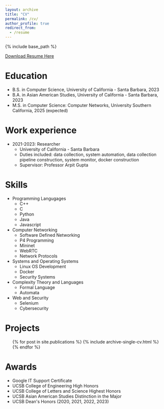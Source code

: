 ```yaml
---
layout: archive
title: "CV"
permalink: /cv/
author_profile: true
redirect_from:
  - /resume
---
```


{% include base_path %}

[Download Resume Here](https://samliangsk.github.io/files/QishenL_resume_new.pdf)


Education
======
* B.S. in Computer Science, University of California - Santa Barbara, 2023
* B.A. in Asian American Studies, University of California - Santa Barbara, 2023
* M.S. in Computer Science: Computer Networks, University Southern California, 2025 (expected)

Work experience
======
* 2021-2023: Researcher
  * University of California - Santa Barbara
  * Duties included: data collection, system automation, data collection pipeline construction, system monitor, docker construction
  * Supervisor: Professor Arpit Gupta
  
Skills
======
* Programming Langugages
  * C++
  * C
  * Python
  * Java
  * Javascript
* Computer Networking
  * Software Defined Networking
  * P4 Programming
  * Mininet
  * WebRTC
  * Network Protocols
* Systems and Operating Systems
  * Linux OS Development
  * Docker
  * Security Systems
* Complexity Theory and Languages
  * Formal Language
  * Automata
* Web and Security
  * Selenium
  * Cybersecurity

Projects
======
  <ul>{% for post in site.publications %}
    {% include archive-single-cv.html %}
  {% endfor %}</ul>

Awards
======
* Google IT Support Certificate
* UCSB College of Engineering High Honors
* UCSB College of Letters and Science Highest Honors
* UCSB Asian American Studies Distinction in the Major
* UCSB Dean's Honors (2020, 2021, 2022, 2023)